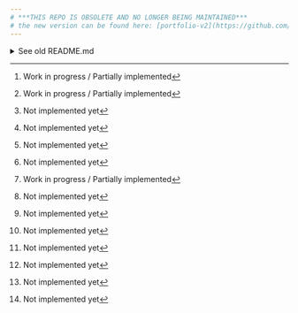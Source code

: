 ```yaml
---
# ***THIS REPO IS OBSOLETE AND NO LONGER BEING MAINTAINED***
# the new version can be found here: [portfolio-v2](https://github.com/Takzzg/portfolio-v2)
---
```


<details>
  
  <summary>See old README.md</summary>

# About this project

This is a personal web portfolio I've developed on my free time, to showcase my side projects and make them accesible on the internet. The current plan for this webpage consists on having the following sections:

## Home page[^2]

As the main purpose of this webpage is to be used as a web portfolio (besides bragging rights), this section will be just a simple landing page, with a few images and some basic info about myself. I'm sure that over time I'll add more stuff to it, to try and make it a little more interesting (We'll see how that goes).

## Conway's Game of Life

[Conway's Game of Life](https://en.wikipedia.org/wiki/Conway%27s_Game_of_Life) is a well known cellular automaton created by John Horton Conway in 1970. It's a zero-player game, meaning that its evolution is determined by its initial state, requiring no further input. One interacts with the Game of Life by creating an initial configuration and observing how it evolves.

This section hosts an interactive canvas that allows for user interaction in a 2D grid, marking cells as alive or dead (black or white, respectively), to watch them evolve over time.

## Pathfinding Algorithms Visualization[^2]

This section hosts an interactive canvas in wich you can place and move the start position, end position, checkpoint[^1] and obstacles around in a grid, to then be solved by one of the following pathfinding algorithms:

-   [Breadth-first search](https://en.wikipedia.org/wiki/Breadth-first_search)
-   [Depth-first search](https://en.wikipedia.org/wiki/Depth-first_search)[^1]
-   [Dijkstra's algorithm](https://en.wikipedia.org/wiki/Dijkstra%27s_algorithm)[^1]
-   [A\* search algorithm](https://en.wikipedia.org/wiki/A*_search_algorithm)[^1]

On top of that, it will have a few maze generator algorithms, to facilitate for quick testing and comparison between the pathfinding algorithms. It currently has only a random recursively backtracking algorithm that I whipped out one afternoon after not being super happy with my quick google search.

## Sorting Algorithms Visualization[^2]

This section hosts a non-interactive canvas which displays an adjustable array of bars to be sorted by one of the following algorithms:

-   [Bubble Sort](https://en.wikipedia.org/wiki/Bubble_sort)
-   [Selection Sort](https://en.wikipedia.org/wiki/Selection_sort)[^1]
-   [Insertion Sort](https://en.wikipedia.org/wiki/Insertion_sort)[^1]
-   [Quixksort](https://en.wikipedia.org/wiki/Quicksort)[^1]
-   [Merge Sort](https://en.wikipedia.org/wiki/Merge_sort)[^1]
-   [Bucket Sort](https://en.wikipedia.org/wiki/Bucket_sort)[^1]
-   [Shell Sort](https://en.wikipedia.org/wiki/Shellsort)[^1]
-   [Heap Sort](https://en.wikipedia.org/wiki/Heapsort)[^1]

# The future of this project

As this is a personal project, in which I only work on in my free time (and when I'm in the mood for it), I can't really give a comprehensive list of features, let alone a time table. But I can list a few ideas I have for the page, in no particular order, which I'll be implementing... who knows when.

-   General layout and design: Broadly speaking, the looks of the page need a LOT of work. This includes just about everything, from the footer to the general color palette. This is the most long-term item on this list, and will evolve as my ideas and the page itself evolves. Not much else to say about this, but expect changes all around.

-   Mobile Integration: This page was primarily design to be used on desktop, but I'll be doing my best to make it as mobile friendly as possible. From layout to touchscreen support for the canvas, I plan for this page to be as responsive as it can be.

-   Line charts: The idea is to implement a line chart for both the pathfinding and sorting sections, which will display how each algorithm performed compared to the last few runs.

-   Ant Colony Optimization: This is another big one. I'm planning on adding a new section with another interactive grid, to showcase the ACO algorithm. It will have most, if not all, of the features from the pathfinding grid (eg: drawing, stepping, animating, etc...)

-   Section specific content: what I mean by this, is that I want to give some background on how each algorithm works, maybe some pseudo-code, and generally more information about what's going on on each section behind the scenes.

-   General optimization: Nothing specific about this, just do some clean-up all across, try to get the page to run as smoothly as I can, to give a better user experience.

---

# This project was created using:

-   [Next.js](https://nextjs.org/)
-   [Typescript](https://www.typescriptlang.org/)
-   [Sass](https://sass-lang.com/)
-   [React Icons](https://react-icons.github.io/react-icons/)

## Run on your local machine

First, Install the dependencies:

```bash
npm install
# or
yarn install
```

Then, run the development server:

```bash
npm run dev
# or
yarn dev
```

Lastly, open [http://localhost:3000](http://localhost:3000) on your browser to see the result.

[^1]: Not implemented yet
[^2]: Work in progress / Partially implemented

</details>
